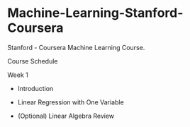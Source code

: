 Machine-Learning-Stanford-Coursera
==================================

Stanford - Coursera Machine Learning Course.

Course Schedule

Week 1

- Introduction

- Linear Regression with One Variable

- (Optional) Linear Algebra Review
